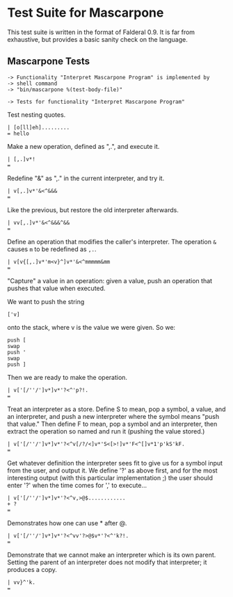 Test Suite for Mascarpone
=========================

This test suite is written in the format of Falderal 0.9.  It is far from
exhaustive, but provides a basic sanity check on the language.

Mascarpone Tests
----------------

    -> Functionality "Interpret Mascarpone Program" is implemented by
    -> shell command
    -> "bin/mascarpone %(test-body-file)"

    -> Tests for functionality "Interpret Mascarpone Program"

Test nesting quotes.

    | [o[ll]eh].........
    = hello

Make a new operation, defined as ",.", and execute it.

    | [,.]v*!
    = 

Redefine "&" as ",." in the current interpreter, and try it.

    | v[,.]v*'&<^&&&
    = 

Like the previous, but restore the old interpreter afterwards.

    | vv[,.]v*'&<^&&&^&&
    = 

Define an operation that modifies the caller's interpreter.
The operation `&` causes `m` to be redefined as `,.`.

    | v[v{[,.]v*'m<v}^]v*'&<^mmmmm&mm
    = 

"Capture" a value in an operation: given a value, push
an operation that pushes that value when executed.

We want to push the string

    ['v]

onto the stack, where v is the value we were given.  So we:

    push [
    swap
    push '
    swap
    push ]

Then we are ready to make the operation.

    | v['[/''/']v*]v*'?<^'p?!.
    = 

Treat an interpreter as a store.  Define S to mean,
pop a symbol, a value, and an interpreter, and push a new
interpreter where the symbol means "push that value."
Then define F to mean, pop a symbol and an interpreter,
then extract the operation so named and run it (pushing
the value stored.)

    | v['[/''/']v*]v*'?<^v[/?/<]v*'S<[>!]v*'F<^[]v*1'p'kS'kF.
    = 

Get whatever definition the interpreter sees fit to give
us for a symbol input from the user, and output it.
We define '?' as above first, and for the most interesting
output (with this particular implementation ;) the user
should enter '?' when the time comes for ',' to execute...

    | v['[/''/']v*]v*'?<^v,>@$............
    + ?
    = 

Demonstrates how one can use * after @.

    | v['[/''/']v*]v*'?<^vv'?>@$v*'?<^'k?!.
    = 

Demonstrate that we cannot make an interpreter which is
its own parent.  Setting the parent of an interpreter
does not modify that interpreter; it produces a copy.

    | vv}^'k.
    = 
